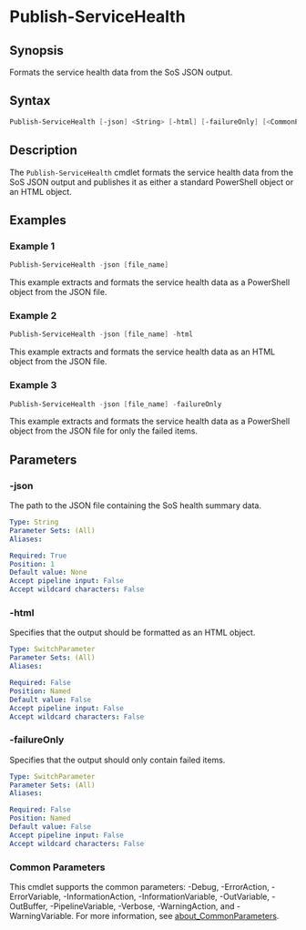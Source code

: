 # Publish-ServiceHealth

## Synopsis

Formats the service health data from the SoS JSON output.

## Syntax

```powershell
Publish-ServiceHealth [-json] <String> [-html] [-failureOnly] [<CommonParameters>]
```

## Description

The `Publish-ServiceHealth` cmdlet formats the service health data from the SoS JSON output and publishes it as either a standard PowerShell object or an HTML object.

## Examples

### Example 1

```powershell
Publish-ServiceHealth -json [file_name]
```

This example extracts and formats the service health data as a PowerShell object from the JSON file.

### Example 2

```powershell
Publish-ServiceHealth -json [file_name] -html
```

This example extracts and formats the service health data as an HTML object from the JSON file.

### Example 3

```powershell
Publish-ServiceHealth -json [file_name] -failureOnly
```

This example extracts and formats the service health data as a PowerShell object from the JSON file for only the failed items.

## Parameters

### -json

The path to the JSON file containing the SoS health summary data.

```yaml
Type: String
Parameter Sets: (All)
Aliases:

Required: True
Position: 1
Default value: None
Accept pipeline input: False
Accept wildcard characters: False
```

### -html

Specifies that the output should be formatted as an HTML object.

```yaml
Type: SwitchParameter
Parameter Sets: (All)
Aliases:

Required: False
Position: Named
Default value: False
Accept pipeline input: False
Accept wildcard characters: False
```

### -failureOnly

Specifies that the output should only contain failed items.

```yaml
Type: SwitchParameter
Parameter Sets: (All)
Aliases:

Required: False
Position: Named
Default value: False
Accept pipeline input: False
Accept wildcard characters: False
```

### Common Parameters

This cmdlet supports the common parameters: -Debug, -ErrorAction, -ErrorVariable, -InformationAction, -InformationVariable, -OutVariable, -OutBuffer, -PipelineVariable, -Verbose, -WarningAction, and -WarningVariable. For more information, see [about_CommonParameters](http://go.microsoft.com/fwlink/?LinkID=113216).
